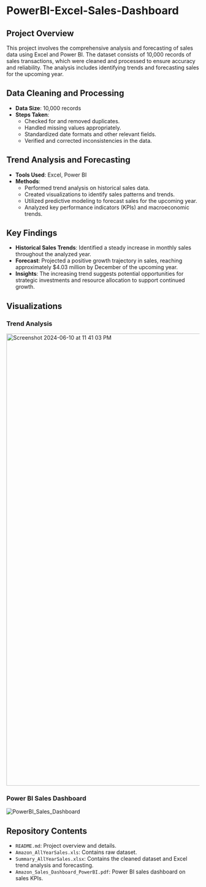 # PowerBI-Excel-Sales-Dashboard

## Project Overview

This project involves the comprehensive analysis and forecasting of sales data using Excel and Power BI. The dataset consists of 10,000 records of sales transactions, which were cleaned and processed to ensure accuracy and reliability. The analysis includes identifying trends and forecasting sales for the upcoming year.

## Data Cleaning and Processing

- **Data Size**: 10,000 records
- **Steps Taken**:
  - Checked for and removed duplicates.
  - Handled missing values appropriately.
  - Standardized date formats and other relevant fields.
  - Verified and corrected inconsistencies in the data.

## Trend Analysis and Forecasting

- **Tools Used**: Excel, Power BI
- **Methods**:
  - Performed trend analysis on historical sales data.
  - Created visualizations to identify sales patterns and trends.
  - Utilized predictive modeling to forecast sales for the upcoming year.
  - Analyzed key performance indicators (KPIs) and macroeconomic trends.

## Key Findings

- **Historical Sales Trends**: Identified a steady increase in monthly sales throughout the analyzed year.
- **Forecast**: Projected a positive growth trajectory in sales, reaching approximately $4.03 million by December of the upcoming year.
- **Insights**: The increasing trend suggests potential opportunities for strategic investments and resource allocation to support continued growth.

## Visualizations

### Trend Analysis 
<img width="1180" alt="Screenshot 2024-06-10 at 11 41 03 PM" src="https://github.com/amelia-rajaram/PowerBI-Excel-Sales-Dashboard/assets/169728203/7dbb9bde-abd4-410a-a746-27cdc4dd4e61">

### Power BI Sales Dashboard
![PowerBI_Sales_Dashboard](https://github.com/amelia-rajaram/PowerBI-Excel-Sales-Dashboard/assets/169728203/149642c5-3761-4672-bd7a-e3aea0ebebc7)


## Repository Contents
- `README.md`: Project overview and details.
- `Amazon_AllYearSales.xls`: Contains raw dataset.
- `Summary_AllYearSales.xlsx`: Contains the cleaned dataset and Excel trend analysis and forecasting.
- `Amazon_Sales_Dashboard_PowerBI.pdf`: Power BI sales dashboard on sales KPIs.





